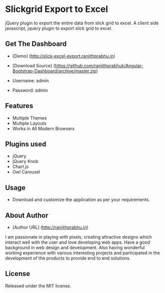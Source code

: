 # Slickgrid Export to Excel
jQuery plugin to export the entire data from slick grid to excel. A client side javascript, jquery plugin to export slick grid to excel. 

## Get The Dashboard

* [Demo] (http://slick-excel-export.ranjithprabhu.in)

* [Download Source]  (https://github.com/ranjithprabhuk/Angular-Bootstrap-Dashboard/archive/master.zip)

* Username: admin

* Password: admin

## Features
* Multiple Themes
* Multiple Layouts
* Works in All Modern Browsers

## Plugins used
* jQuery
* jQuery Knob
* Chart.js
* Owl Carousel

## Usage
* Download and customize the application as per your requirements.

## About Author
* [Author URL] (http://ranjithprabhu.in)

I am passionate in playing with pixels, creating attractive designs which interact well with the user and love developing web apps. Have a good background in web design and development. Also having wonderful working experience with various interesting projects and participated in the development of the products to provide end to end solutions.


## License
Released under the MIT license.
